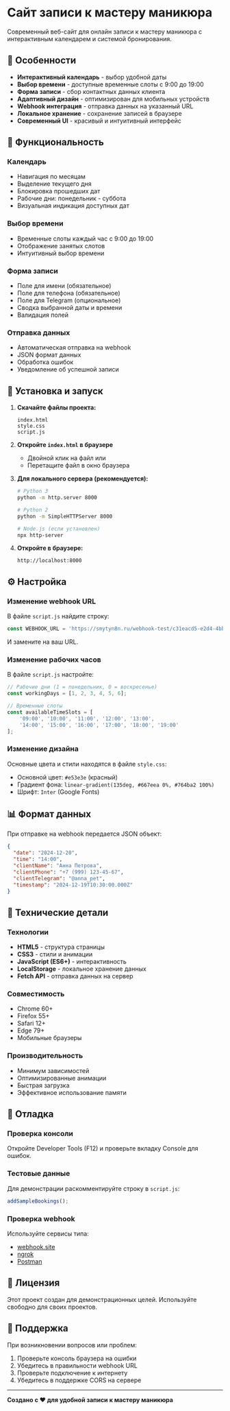 # Сайт записи к мастеру маникюра

Современный веб-сайт для онлайн записи к мастеру маникюра с интерактивным календарем и системой бронирования.

## 🎨 Особенности

- **Интерактивный календарь** - выбор удобной даты
- **Выбор времени** - доступные временные слоты с 9:00 до 19:00
- **Форма записи** - сбор контактных данных клиента
- **Адаптивный дизайн** - оптимизирован для мобильных устройств
- **Webhook интеграция** - отправка данных на указанный URL
- **Локальное хранение** - сохранение записей в браузере
- **Современный UI** - красивый и интуитивный интерфейс

## 📱 Функциональность

### Календарь
- Навигация по месяцам
- Выделение текущего дня
- Блокировка прошедших дат
- Рабочие дни: понедельник - суббота
- Визуальная индикация доступных дат

### Выбор времени
- Временные слоты каждый час с 9:00 до 19:00
- Отображение занятых слотов
- Интуитивный выбор времени

### Форма записи
- Поле для имени (обязательное)
- Поле для телефона (обязательное)
- Поле для Telegram (опциональное)
- Сводка выбранной даты и времени
- Валидация полей

### Отправка данных
- Автоматическая отправка на webhook
- JSON формат данных
- Обработка ошибок
- Уведомление об успешной записи

## 🚀 Установка и запуск

1. **Скачайте файлы проекта:**
   ```
   index.html
   style.css
   script.js
   ```

2. **Откройте `index.html` в браузере**
   - Двойной клик на файл или
   - Перетащите файл в окно браузера

3. **Для локального сервера (рекомендуется):**
   ```bash
   # Python 3
   python -m http.server 8000
   
   # Python 2
   python -m SimpleHTTPServer 8000
   
   # Node.js (если установлен)
   npx http-server
   ```

4. **Откройте в браузере:**
   ```
   http://localhost:8000
   ```

## ⚙️ Настройка

### Изменение webhook URL
В файле `script.js` найдите строку:
```javascript
const WEBHOOK_URL = 'https://smytyn8n.ru/webhook-test/c31eacd5-e2d4-4bbd-b62f-647e52ebc493';
```
И замените на ваш URL.

### Изменение рабочих часов
В файле `script.js` настройте:
```javascript
// Рабочие дни (1 = понедельник, 0 = воскресенье)
const workingDays = [1, 2, 3, 4, 5, 6];

// Временные слоты
const availableTimeSlots = [
    '09:00', '10:00', '11:00', '12:00', '13:00', 
    '14:00', '15:00', '16:00', '17:00', '18:00', '19:00'
];
```

### Изменение дизайна
Основные цвета и стили находятся в файле `style.css`:
- Основной цвет: `#e53e3e` (красный)
- Градиент фона: `linear-gradient(135deg, #667eea 0%, #764ba2 100%)`
- Шрифт: `Inter` (Google Fonts)

## 📊 Формат данных

При отправке на webhook передается JSON объект:
```json
{
  "date": "2024-12-20",
  "time": "14:00",
  "clientName": "Анна Петрова",
  "clientPhone": "+7 (999) 123-45-67",
  "clientTelegram": "@anna_pet",
  "timestamp": "2024-12-19T10:30:00.000Z"
}
```

## 🔧 Технические детали

### Технологии
- **HTML5** - структура страницы
- **CSS3** - стили и анимации
- **JavaScript (ES6+)** - интерактивность
- **LocalStorage** - локальное хранение данных
- **Fetch API** - отправка данных на сервер

### Совместимость
- Chrome 60+
- Firefox 55+
- Safari 12+
- Edge 79+
- Мобильные браузеры

### Производительность
- Минимум зависимостей
- Оптимизированные анимации
- Быстрая загрузка
- Эффективное использование памяти

## 🐛 Отладка

### Проверка консоли
Откройте Developer Tools (F12) и проверьте вкладку Console для ошибок.

### Тестовые данные
Для демонстрации раскомментируйте строку в `script.js`:
```javascript
addSampleBookings();
```

### Проверка webhook
Используйте сервисы типа:
- [webhook.site](https://webhook.site)
- [ngrok](https://ngrok.com)
- [Postman](https://postman.com)

## 📝 Лицензия

Этот проект создан для демонстрационных целей. Используйте свободно для своих проектов.

## 🤝 Поддержка

При возникновении вопросов или проблем:
1. Проверьте консоль браузера на ошибки
2. Убедитесь в правильности webhook URL
3. Проверьте подключение к интернету
4. Убедитесь в поддержке CORS на сервере

---

**Создано с ❤️ для удобной записи к мастеру маникюра**